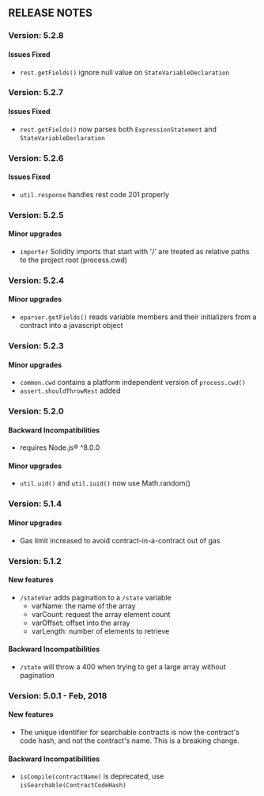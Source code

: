 ## RELEASE NOTES

### Version: 5.2.8

#### Issues Fixed
* `rest.getFields()` ignore null value on `StateVariableDeclaration` 

### Version: 5.2.7

#### Issues Fixed
* `rest.getFields()` now parses both `ExpressionStatement` and `StateVariableDeclaration`

### Version: 5.2.6

#### Issues Fixed
* `util.response` handles rest code 201 properly

### Version: 5.2.5

#### Minor upgrades
* `importer` Solidity imports that start with '/' are treated as relative paths to the project root (process.cwd)

### Version: 5.2.4

#### Minor upgrades
* `eparser.getFields()` reads variable members and their initializers from a contract into a javascript object

### Version: 5.2.3

#### Minor upgrades
* `common.cwd` contains a platform independent version of `process.cwd()`
* `assert.shouldThrowRest` added

### Version: 5.2.0

#### Backward Incompatibilities
* requires Node.js® ^8.0.0

#### Minor upgrades
* `util.uid()` and `util.iuid()` now use Math.random()

### Version: 5.1.4

#### Minor upgrades
* Gas limit increased to avoid contract-in-a-contract out of gas

### Version: 5.1.2

#### New features
* `/stateVar` adds pagination to a `/state` variable
  * varName: the name of the array
  * varCount: request the array element count
  * varOffset: offset into the array
  * varLength: number of elements to retrieve

#### Backward Incompatibilities
* `/state` will throw a 400 when trying to get a large array without pagination


### Version: 5.0.1 - Feb, 2018

#### New features
* The unique identifier for searchable contracts is now the contract's code hash, and not the contract's name.  This is a breaking change.

#### Backward Incompatibilities
* `isCompile(contractName)` is deprecated, use `isSearchable(ContractCodeHash)`
